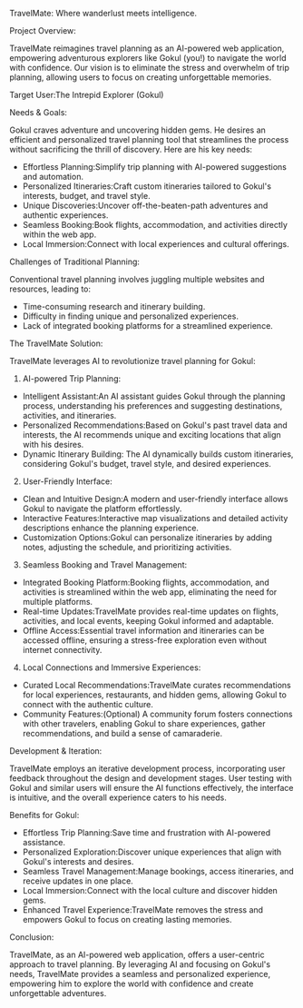 TravelMate: Where wanderlust meets intelligence.

Project Overview:

TravelMate reimagines travel planning as an AI-powered web application, empowering adventurous explorers like Gokul (you!) to navigate the world with confidence. Our vision is to eliminate the stress and overwhelm of trip planning, allowing users to focus on creating unforgettable memories. 

Target User:The Intrepid Explorer (Gokul)

Needs & Goals:

Gokul craves adventure and uncovering hidden gems. He desires an efficient and personalized travel planning tool that streamlines the process without sacrificing the thrill of discovery. Here are his key needs:

* Effortless Planning:Simplify trip planning with AI-powered suggestions and automation.
* Personalized Itineraries:Craft custom itineraries tailored to Gokul's interests, budget, and travel style.
* Unique Discoveries:Uncover off-the-beaten-path adventures and authentic experiences.
* Seamless Booking:Book flights, accommodation, and activities directly within the web app.
* Local Immersion:Connect with local experiences and cultural offerings.

Challenges of Traditional Planning:

Conventional travel planning involves juggling multiple websites and resources, leading to:

* Time-consuming research and itinerary building.
* Difficulty in finding unique and personalized experiences.
* Lack of integrated booking platforms for a streamlined experience.

The TravelMate Solution:

TravelMate leverages AI to revolutionize travel planning for Gokul:

1. AI-powered Trip Planning:

* Intelligent Assistant:An AI assistant guides Gokul through the planning process, understanding his preferences and suggesting destinations, activities, and itineraries.
* Personalized Recommendations:Based on Gokul's past travel data and interests, the AI recommends unique and exciting locations that align with his desires.
* Dynamic Itinerary Building: The AI dynamically builds custom itineraries, considering Gokul's budget, travel style, and desired experiences.

2. User-Friendly Interface:

* Clean and Intuitive Design:A modern and user-friendly interface allows Gokul to navigate the platform effortlessly.
* Interactive Features:Interactive map visualizations and detailed activity descriptions enhance the planning experience.
* Customization Options:Gokul can personalize itineraries by adding notes, adjusting the schedule, and prioritizing activities.

3. Seamless Booking and Travel Management:

* Integrated Booking Platform:Booking flights, accommodation, and activities is streamlined within the web app, eliminating the need for multiple platforms.
* Real-time Updates:TravelMate provides real-time updates on flights, activities, and local events, keeping Gokul informed and adaptable.
* Offline Access:Essential travel information and itineraries can be accessed offline, ensuring a stress-free exploration even without internet connectivity.

4. Local Connections and Immersive Experiences:

* Curated Local Recommendations:TravelMate curates recommendations for local experiences, restaurants, and hidden gems, allowing Gokul to connect with the authentic culture.
* Community Features:(Optional) A community forum fosters connections with other travelers, enabling Gokul to share experiences, gather recommendations, and build a sense of camaraderie.

Development & Iteration:

TravelMate employs an iterative development process, incorporating user feedback throughout the design and development stages. User testing with Gokul and similar users will ensure the AI functions effectively, the interface is intuitive, and the overall experience caters to his needs.

Benefits for Gokul:

* Effortless Trip Planning:Save time and frustration with AI-powered assistance.
* Personalized Exploration:Discover unique experiences that align with Gokul's interests and desires.
* Seamless Travel Management:Manage bookings, access itineraries, and receive updates in one place.
* Local Immersion:Connect with the local culture and discover hidden gems.
* Enhanced Travel Experience:TravelMate removes the stress and empowers Gokul to focus on creating lasting memories.

Conclusion:

TravelMate, as an AI-powered web application, offers a user-centric approach to travel planning. By leveraging AI and focusing on Gokul's needs, TravelMate provides a seamless and personalized experience, empowering him to explore the world with confidence and create unforgettable adventures.
